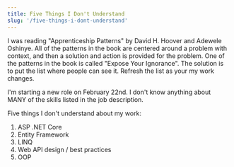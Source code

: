 ```yaml
---
title: Five Things I Don't Understand
slug: '/five-things-i-dont-understand'
---
```


I was reading "Apprenticeship Patterns" by David H. Hoover and Adewele Oshinye. All of the patterns in the book are centered around a problem with context, and then a solution and action is provided for the problem. One of the patterns in the book is called "Expose Your Ignorance". 
The solution is to put the list where people can see it.
Refresh the list as your my work changes. 

I'm starting a new role on February 22nd.
I don't know anything about MANY of the skills listed in the job description. 

Five things I don't understand about my work:

1. ASP .NET Core
2. Entity Framework
3. LINQ
4. Web API design / best practices
5. OOP

